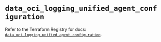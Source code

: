 # `data_oci_logging_unified_agent_configuration`

Refer to the Terraform Registry for docs: [`data_oci_logging_unified_agent_configuration`](https://registry.terraform.io/providers/oracle/oci/7.19.0/docs/data-sources/logging_unified_agent_configuration).
